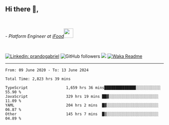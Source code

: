 <h2>Hi there  👋,</h2> </br>

<p><em>- Platform Engineer at <a href="https://www.ifood.com.br/">iFood</a><img src="https://media.giphy.com/media/WUlplcMpOCEmTGBtBW/giphy.gif" width="30"> 
</em></p></br>


[![Linkedin: prandogabriel](https://img.shields.io/badge/-prandogabriel-blue?style=flat-square&logo=Linkedin&logoColor=white&link=https://www.linkedin.com/in/prandogabriel/)](https://www.linkedin.com/in/prandogabriel)
![GitHub followers](https://img.shields.io/github/followers/prandogabriel?label=Follow&style=social)
![](https://visitor-badge.glitch.me/badge?page_id=prandogabriel.prandogabriel)
[![Waka Readme](https://github.com/prandogabriel/prandogabriel/actions/workflows/update-stats.yml.yml/badge.svg)](https://github.com/prandogabriel/prandogabriel/actions/workflows/update-stats.yml.yml)

---

<!--START_SECTION:waka-->

```golang
From: 09 June 2020 - To: 13 June 2024

Total Time: 2,823 hrs 39 mins

TypeScript                 1,659 hrs 36 mins██████████████░░░░░░░░░░░   55.90 %
JavaScript                 329 hrs 19 mins ██▓░░░░░░░░░░░░░░░░░░░░░░   11.09 %
YAML                       204 hrs 2 mins  █▓░░░░░░░░░░░░░░░░░░░░░░░   06.87 %
Other                      145 hrs 7 mins  █▒░░░░░░░░░░░░░░░░░░░░░░░   04.89 %
```

<!--END_SECTION:waka-->
